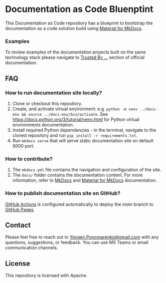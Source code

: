 # Documentation as Code Bluenptint
This Documentation as Code repository has a blueprint to bootstrap the documentation as a code solution build using [Material for MkDocs](https://squidfunk.github.io/mkdocs-material/).

### Examples
To review examples of the documentation projects built on the same technology stack please navigate to [Trusted By ...](https://github.com/squidfunk/mkdocs-material#trusted-by-) section of official documentation.

## FAQ

### How to run documentation site locally?
1. Clone or checkout this repository.
2. Create, and activate virtual environment: e.g. `python -m venv ../docs-env && source ../docs-env/bin/activate`. See https://docs.python.org/3/tutorial/venv.html for Python virtual environments documentation.
3. Install required Python dependencies - in the terminal, navigate to the cloned repository and run `pip install -r requirements.txt`.
4. Run `mkdocs serve` that will serve static documentation site on default 8000 port.

### How to contribute?
1. The `mkdocs.yml` file contains the navigation and configuration of the site.
2. The `docs/` folder contains the documentation content.
For more information, refer to [MkDocs](https://www.mkdocs.org/user-guide/writing-your-docs/) and [Material for MkDocs](https://squidfunk.github.io/mkdocs-material/) documentation.

### How to publish documentation site on GitHub?
[GitHub Actions](https://github.com/yevgen-ponomarenko/doc-as-code-blueprint/actions) is configured automatically to deploy the *main* branch to [GitHub Pages](https://github.com/yevgen-ponomarenko/doc-as-code-blueprint/settings/pages).

## Contact
Please feel free to reach out to Yevgen.Ponomarenko@gmail.com with any questions, suggestions, or feedback. You can use MS Teams or email communication channels.

## License
This repository is licensed with Apache.

